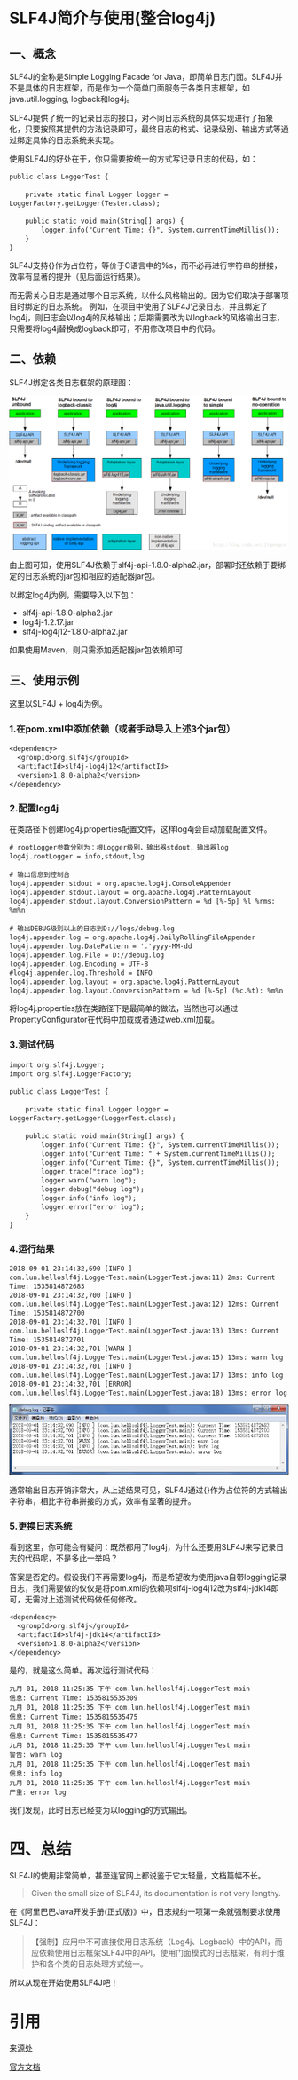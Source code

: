 # SLF4J简介与使用(整合log4j) #

## 一、概念 ##

SLF4J的全称是Simple Logging Facade for Java，即简单日志门面。SLF4J并不是具体的日志框架，而是作为一个简单门面服务于各类日志框架，如java.util.logging, logback和log4j。

SLF4J提供了统一的记录日志的接口，对不同日志系统的具体实现进行了抽象化，只要按照其提供的方法记录即可，最终日志的格式、记录级别、输出方式等通过绑定具体的日志系统来实现。

使用SLF4J的好处在于，你只需要按统一的方式写记录日志的代码，如：

	public class LoggerTest {
	
	    private static final Logger logger = LoggerFactory.getLogger(Tester.class);
	
	    public static void main(String[] args) {
	        logger.info("Current Time: {}", System.currentTimeMillis());
	    }
	}

SLF4J支持{}作为占位符，等价于C语言中的%s，而不必再进行字符串的拼接，效率有显著的提升（见后面运行结果）。

而无需关心日志是通过哪个日志系统，以什么风格输出的。因为它们取决于部署项目时绑定的日志系统。 
例如，在项目中使用了SLF4J记录日志，并且绑定了log4j，则日志会以log4j的风格输出；后期需要改为以logback的风格输出日志，只需要将log4j替换成logback即可，不用修改项目中的代码。

## 二、依赖 ##

SLF4J绑定各类日志框架的原理图：

![](image/slf4j.png)

由上图可知，使用SLF4J依赖于slf4j-api-1.8.0-alpha2.jar，部署时还依赖于要绑定的日志系统的jar包和相应的适配器jar包。

以绑定log4j为例，需要导入以下包：

- slf4j-api-1.8.0-alpha2.jar
- log4j-1.2.17.jar
- slf4j-log4j12-1.8.0-alpha2.jar

如果使用Maven，则只需添加适配器jar包依赖即可

## 三、使用示例 ##

这里以SLF4J + log4j为例。

### 1.在pom.xml中添加依赖（或者手动导入上述3个jar包） ###

	<dependency>
	  <groupId>org.slf4j</groupId>
	  <artifactId>slf4j-log4j12</artifactId>
	  <version>1.8.0-alpha2</version>
	</dependency>

### 2.配置log4j ###
在类路径下创建log4j.properties配置文件，这样log4j会自动加载配置文件。

	# rootLogger参数分别为：根Logger级别，输出器stdout，输出器log
	log4j.rootLogger = info,stdout,log
	
	# 输出信息到控制台
	log4j.appender.stdout = org.apache.log4j.ConsoleAppender
	log4j.appender.stdout.layout = org.apache.log4j.PatternLayout
	log4j.appender.stdout.layout.ConversionPattern = %d [%-5p] %l %rms: %m%n
	
	# 输出DEBUG级别以上的日志到D://logs/debug.log
	log4j.appender.log = org.apache.log4j.DailyRollingFileAppender
	log4j.appender.log.DatePattern = '.'yyyy-MM-dd
	log4j.appender.log.File = D://debug.log
	log4j.appender.log.Encoding = UTF-8
	#log4j.appender.log.Threshold = INFO
	log4j.appender.log.layout = org.apache.log4j.PatternLayout
	log4j.appender.log.layout.ConversionPattern = %d [%-5p] (%c.%t): %m%n

将log4j.properties放在类路径下是最简单的做法，当然也可以通过PropertyConfigurator在代码中加载或者通过web.xml加载。

### 3.测试代码 ###

	import org.slf4j.Logger;
	import org.slf4j.LoggerFactory;
	
	public class LoggerTest {
	
	    private static final Logger logger = LoggerFactory.getLogger(LoggerTest.class);
	
	    public static void main(String[] args) {
	        logger.info("Current Time: {}", System.currentTimeMillis());
	        logger.info("Current Time: " + System.currentTimeMillis());
	        logger.info("Current Time: {}", System.currentTimeMillis());
	        logger.trace("trace log");
	        logger.warn("warn log");
	        logger.debug("debug log");
	        logger.info("info log");
	        logger.error("error log");
	    }
	}

### 4.运行结果 ###

	2018-09-01 23:14:32,690 [INFO ] com.lun.helloslf4j.LoggerTest.main(LoggerTest.java:11) 2ms: Current Time: 1535814872683
	2018-09-01 23:14:32,700 [INFO ] com.lun.helloslf4j.LoggerTest.main(LoggerTest.java:12) 12ms: Current Time: 1535814872700
	2018-09-01 23:14:32,701 [INFO ] com.lun.helloslf4j.LoggerTest.main(LoggerTest.java:13) 13ms: Current Time: 1535814872701
	2018-09-01 23:14:32,701 [WARN ] com.lun.helloslf4j.LoggerTest.main(LoggerTest.java:15) 13ms: warn log
	2018-09-01 23:14:32,701 [INFO ] com.lun.helloslf4j.LoggerTest.main(LoggerTest.java:17) 13ms: info log
	2018-09-01 23:14:32,701 [ERROR] com.lun.helloslf4j.LoggerTest.main(LoggerTest.java:18) 13ms: error log


![](image/file.png)

通常输出日志开销非常大，从上述结果可见，SLF4J通过{}作为占位符的方式输出字符串，相比字符串拼接的方式，效率有显著的提升。

### 5.更换日志系统 ###
看到这里，你可能会有疑问：既然都用了log4j，为什么还要用SLF4J来写记录日志的代码呢，不是多此一举吗？

答案是否定的。假设我们不再需要log4j，而是希望改为使用java自带logging记录日志，我们需要做的仅仅是将pom.xml的依赖项slf4j-log4j12改为slf4j-jdk14即可，无需对上述测试代码做任何修改。

	<dependency>
	  <groupId>org.slf4j</groupId>
	  <artifactId>slf4j-jdk14</artifactId>
	  <version>1.8.0-alpha2</version>
	</dependency>

是的，就是这么简单。再次运行测试代码：

	九月 01, 2018 11:25:35 下午 com.lun.helloslf4j.LoggerTest main
	信息: Current Time: 1535815535309
	九月 01, 2018 11:25:35 下午 com.lun.helloslf4j.LoggerTest main
	信息: Current Time: 1535815535475
	九月 01, 2018 11:25:35 下午 com.lun.helloslf4j.LoggerTest main
	信息: Current Time: 1535815535477
	九月 01, 2018 11:25:35 下午 com.lun.helloslf4j.LoggerTest main
	警告: warn log
	九月 01, 2018 11:25:35 下午 com.lun.helloslf4j.LoggerTest main
	信息: info log
	九月 01, 2018 11:25:35 下午 com.lun.helloslf4j.LoggerTest main
	严重: error log


我们发现，此时日志已经变为以logging的方式输出。

# 四、总结 #
SLF4J的使用非常简单，甚至连官网上都说鉴于它太轻量，文档篇幅不长。

>Given the small size of SLF4J, its documentation is not very lengthy.

在《阿里巴巴Java开发手册(正式版)》中，日志规约一项第一条就强制要求使用SLF4J：

>【强制】应用中不可直接使用日志系统（Log4j、Logback）中的API，而应依赖使用日志框架SLF4J中的API，使用门面模式的日志框架，有利于维护和各个类的日志处理方式统一。

所以从现在开始使用SLF4J吧！


# 引用 #

[来源处](https://blog.csdn.net/jiapengcs/article/details/73359918)

[官方文档](https://www.slf4j.org/manual.html)
